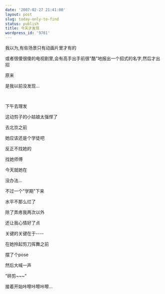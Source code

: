 ```yaml
---
date: '2007-02-27 21:41:00'
layout: post
slug: today-only-to-find
status: publish
title: 今天才发现
wordpress_id: '9781'
---
```


我以为,有些场景只有动画片里才有的


或者很傻很傻的电视剧里,会有高手出手前很"酷"地报出一个招式的名字,然后才出招


原来


是我以前没发现...


 


下午去理发


这动剪子的小姑娘太强悍了


去北京之前


她应该还是个学徒吧


反正不找她的


找她师傅


今天就她在


没办法...


不过一个"学期"下来


水平不那么烂了


除了弄疼我两次以外


还让我心情好了点


关键的关键在于----


在她拎起剪刀挥舞之前


摆了个pose


然后大喊一声


"碎剪~~~"


接着开始咔嚓咔嚓咔嚓...
